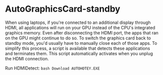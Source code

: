 # AutoGraphicsCard-standby
 When using laptops, if you're connected to an additional display through HDMI, all applications will run on your GPU instead of the CPU's integrated graphics memory. Even after disconnecting the HDMI port, the apps that ran on the GPU might continue to do so. To switch the graphics card back to standby mode, you'd usually have to manually close each of those apps. To simplify this process, a script is available that detects these applications and terminates them. This script automatically activates when you unplug the HDMI connection.

 Run HDMIDetect:
    ```bash
    Download AUTOHOTEY.EXE
    ```
